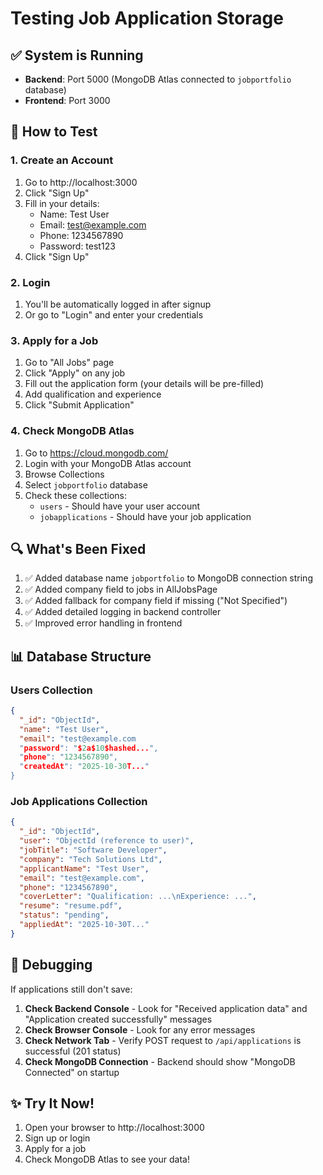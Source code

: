 # Testing Job Application Storage

## ✅ System is Running
- **Backend**: Port 5000 (MongoDB Atlas connected to `jobportfolio` database)
- **Frontend**: Port 3000

## 🧪 How to Test

### 1. Create an Account
1. Go to http://localhost:3000
2. Click "Sign Up"
3. Fill in your details:
   - Name: Test User
   - Email: test@example.com
   - Phone: 1234567890
   - Password: test123
4. Click "Sign Up"

### 2. Login
1. You'll be automatically logged in after signup
2. Or go to "Login" and enter your credentials

### 3. Apply for a Job
1. Go to "All Jobs" page
2. Click "Apply" on any job
3. Fill out the application form (your details will be pre-filled)
4. Add qualification and experience
5. Click "Submit Application"

### 4. Check MongoDB Atlas
1. Go to https://cloud.mongodb.com/
2. Login with your MongoDB Atlas account
3. Browse Collections
4. Select `jobportfolio` database
5. Check these collections:
   - `users` - Should have your user account
   - `jobapplications` - Should have your job application

## 🔍 What's Been Fixed

1. ✅ Added database name `jobportfolio` to MongoDB connection string
2. ✅ Added company field to jobs in AllJobsPage
3. ✅ Added fallback for company field if missing ("Not Specified")
4. ✅ Added detailed logging in backend controller
5. ✅ Improved error handling in frontend

## 📊 Database Structure

### Users Collection
```json
{
  "_id": "ObjectId",
  "name": "Test User",
  "email": "test@example.com  
  "password": "$2a$10$hashed...",
  "phone": "1234567890",
  "createdAt": "2025-10-30T..."
}
```

### Job Applications Collection
```json
{
  "_id": "ObjectId",
  "user": "ObjectId (reference to user)",
  "jobTitle": "Software Developer",
  "company": "Tech Solutions Ltd",
  "applicantName": "Test User",
  "email": "test@example.com",
  "phone": "1234567890",
  "coverLetter": "Qualification: ...\nExperience: ...",
  "resume": "resume.pdf",
  "status": "pending",
  "appliedAt": "2025-10-30T..."
}
```

## 🐛 Debugging

If applications still don't save:

1. **Check Backend Console** - Look for "Received application data" and "Application created successfully" messages
2. **Check Browser Console** - Look for any error messages
3. **Check Network Tab** - Verify POST request to `/api/applications` is successful (201 status)
4. **Check MongoDB Connection** - Backend should show "MongoDB Connected" on startup

## ✨ Try It Now!

1. Open your browser to http://localhost:3000
2. Sign up or login
3. Apply for a job
4. Check MongoDB Atlas to see your data!
